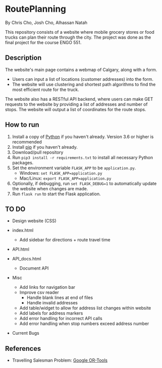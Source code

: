 # RoutePlanning
By Chris Cho, Josh Cho, Alhassan Natah

This repository consists of a website where mobile grocery stores or food trucks can plan their route through the city. The project was done as the final project for the course ENGO 551.

<Insert website link>

## Description
The website's main page contains a webmap of Calgary, along with a form.
- Users can input a list of locations (customer addresses) into the form.
- The website will use clustering and shortest path algorithms to find the most efficient route for the truck.

The website also has a RESTful API backend, where users can make GET requests to the website by providing a list of addresses and number of stops. The website will output a list of coordinates for the route stops.

## How to run
1. Install a copy of [Python](https://www.python.org/downloads/) if you haven't already. Version 3.6 or higher is recommended
2. Install [pip](https://pip.pypa.io/en/stable/installing/) if you haven't already.
3. Download/pull repository
4. Run ```pip3 install -r requirements.txt``` to install all necessary Python packages.
5. Set the environment variable ```FLASK_APP``` to be ```application.py```.
    - Windows: ```set FLASK_APP=application.py```
    - Mac/Linux: ```export FLASK_APP=application.py```  
6. Optionally, if debugging, run ```set FLASK_DEBUG=1``` to automatically update the website when changes are made.
7. Run ```flask run``` to start the Flask application.

## TO DO
- Design website (CSS)

- index.html
  - Add sidebar for directions + route travel time

- API.html

- API_docs.html
  - Document API

- Misc
  - Add links for navigation bar
  - Improve csv reader
    - Handle blank lines at end of files
    - Handle invalid addresses
  - Add table/widget to allow for address list changes within website
  - Add labels for address markers
  - Add error handling for incorrect API calls
  - Add error handling when stop numbers exceed address number

- Current Bugs

## References
- Travelling Salesman Problem: [Google OR-Tools](https://developers.google.com/optimization/routing/tsp)

